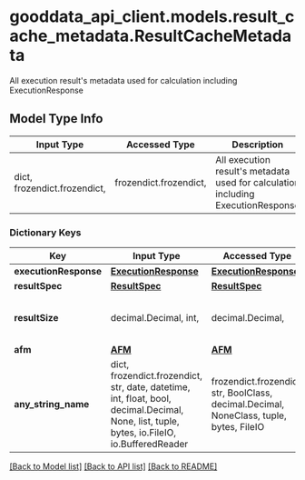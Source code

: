 # gooddata_api_client.models.result_cache_metadata.ResultCacheMetadata

All execution result's metadata used for calculation including ExecutionResponse

## Model Type Info
Input Type | Accessed Type | Description | Notes
------------ | ------------- | ------------- | -------------
dict, frozendict.frozendict,  | frozendict.frozendict,  | All execution result&#x27;s metadata used for calculation including ExecutionResponse | 

### Dictionary Keys
Key | Input Type | Accessed Type | Description | Notes
------------ | ------------- | ------------- | ------------- | -------------
**executionResponse** | [**ExecutionResponse**](ExecutionResponse.md) | [**ExecutionResponse**](ExecutionResponse.md) |  | 
**resultSpec** | [**ResultSpec**](ResultSpec.md) | [**ResultSpec**](ResultSpec.md) |  | 
**resultSize** | decimal.Decimal, int,  | decimal.Decimal,  |  | value must be a 64 bit integer
**afm** | [**AFM**](AFM.md) | [**AFM**](AFM.md) |  | 
**any_string_name** | dict, frozendict.frozendict, str, date, datetime, int, float, bool, decimal.Decimal, None, list, tuple, bytes, io.FileIO, io.BufferedReader | frozendict.frozendict, str, BoolClass, decimal.Decimal, NoneClass, tuple, bytes, FileIO | any string name can be used but the value must be the correct type | [optional]

[[Back to Model list]](../../README.md#documentation-for-models) [[Back to API list]](../../README.md#documentation-for-api-endpoints) [[Back to README]](../../README.md)
